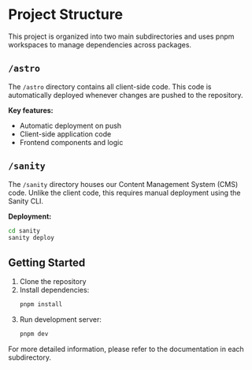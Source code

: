 # Project Structure

This project is organized into two main subdirectories and uses pnpm workspaces to manage dependencies across packages.

## `/astro`

The `/astro` directory contains all client-side code. This code is automatically deployed whenever changes are pushed to the repository.

**Key features:**
- Automatic deployment on push
- Client-side application code
- Frontend components and logic

## `/sanity`

The `/sanity` directory houses our Content Management System (CMS) code. Unlike the client code, this requires manual deployment using the Sanity CLI.

**Deployment:**
```bash
cd sanity
sanity deploy
```

## Getting Started

1. Clone the repository
2. Install dependencies:
   ```bash
   pnpm install
   ```
3. Run development server:
   ```bash
   pnpm dev
   ```


For more detailed information, please refer to the documentation in each subdirectory.
